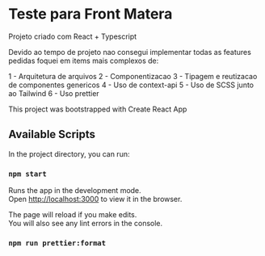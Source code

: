 # Teste para Front Matera

Projeto criado com React + Typescript 

Devido ao tempo de projeto nao consegui implementar todas as features pedidas foquei em items mais complexos de:

1 -  Arquitetura de arquivos
2 - Componentizacao
3 - Tipagem e reutizacao de componentes genericos
4 - Uso de context-api
5 - Uso de SCSS junto ao Tailwind
6 - Uso prettier 


This project was bootstrapped with Create React App

## Available Scripts

In the project directory, you can run:

### `npm start`

Runs the app in the development mode.\
Open [http://localhost:3000](http://localhost:3000) to view it in the browser.

The page will reload if you make edits.\
You will also see any lint errors in the console.

### `npm run prettier:format`


